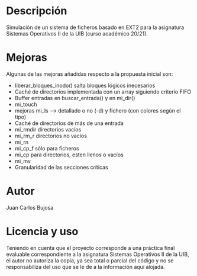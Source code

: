 # Descripción
Simulación de un sistema de ficheros basado en EXT2 para la asignatura Sistemas Operativos II de la UIB (curso académico 20/21).

# Mejoras
Algunas de las mejoras añadidas respecto a la propuesta inicial son:
- liberar_bloques_inodo() salta bloques lógicos  inecesarios
- Caché de directorios implementada con un array siguiendo  criterio FIFO
- Buffer entradas en buscar_entrada() y en mi_dir()
- mi_touch
- mejoras mi_ls --> detallado o no (-d) y fichero (con colores según el tipo)
- Caché de directorios de más de una entrada
- mi_rmdir directorios vacíos
- mi_rm_r directorios no vacíos
- mi_rn
- mi_cp_f sólo para ficheros
- mi_cp para directorios, esten llenos o vacíos
- mi_mv
- Granularidad de las secciones críticas

# Autor 
Juan Carlos Bujosa

# Licencia y uso
Teniendo en cuenta que el proyecto corresponde a una práctica final evaluable correspondiente a la asignatura Sistemas Operativos II de la UIB, el autor no autoriza la copia, ya sea total o parcial del código y no se responsabiliza del uso que se le de a la información aquí alojada.
